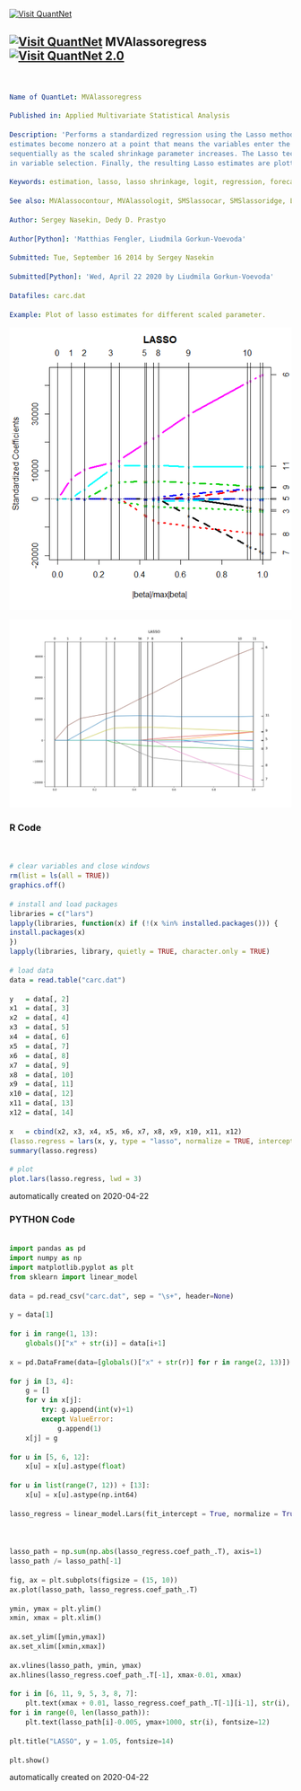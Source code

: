 [<img src="https://github.com/QuantLet/Styleguide-and-FAQ/blob/master/pictures/banner.png" width="888" alt="Visit QuantNet">](http://quantlet.de/)

## [<img src="https://github.com/QuantLet/Styleguide-and-FAQ/blob/master/pictures/qloqo.png" alt="Visit QuantNet">](http://quantlet.de/) **MVAlassoregress** [<img src="https://github.com/QuantLet/Styleguide-and-FAQ/blob/master/pictures/QN2.png" width="60" alt="Visit QuantNet 2.0">](http://quantlet.de/)

```yaml


Name of QuantLet: MVAlassoregress

Published in: Applied Multivariate Statistical Analysis

Description: 'Performs a standardized regression using the Lasso methodology. The 
estimates become nonzero at a point that means the variables enter the model equation 
sequentially as the scaled shrinkage parameter increases. The Lasso technique results 
in variable selection. Finally, the resulting Lasso estimates are plotted.'

Keywords: estimation, lasso, lasso shrinkage, logit, regression, forecast, data visualization, plot, graphical representation, financial

See also: MVAlassocontour, MVAlassologit, SMSlassocar, SMSlassoridge, LCPvariance

Author: Sergey Nasekin, Dedy D. Prastyo

Author[Python]: 'Matthias Fengler, Liudmila Gorkun-Voevoda'

Submitted: Tue, September 16 2014 by Sergey Nasekin

Submitted[Python]: 'Wed, April 22 2020 by Liudmila Gorkun-Voevoda'

Datafiles: carc.dat

Example: Plot of lasso estimates for different scaled parameter.

```

![Picture1](MVAlassoregress_1.png)

![Picture2](MVAlassoregress_1_python.png)

### R Code
```r


# clear variables and close windows
rm(list = ls(all = TRUE))
graphics.off()

# install and load packages
libraries = c("lars")
lapply(libraries, function(x) if (!(x %in% installed.packages())) {
install.packages(x)
})
lapply(libraries, library, quietly = TRUE, character.only = TRUE)

# load data
data = read.table("carc.dat")

y   = data[, 2]
x1  = data[, 3]
x2  = data[, 4]
x3  = data[, 5]
x4  = data[, 6]
x5  = data[, 7]
x6  = data[, 8]
x7  = data[, 9]
x8  = data[, 10]
x9  = data[, 11]
x10 = data[, 12]
x11 = data[, 13]
x12 = data[, 14]

x   = cbind(x2, x3, x4, x5, x6, x7, x8, x9, x10, x11, x12)
(lasso.regress = lars(x, y, type = "lasso", normalize = TRUE, intercept = TRUE, max.steps = 1000))
summary(lasso.regress)

# plot
plot.lars(lasso.regress, lwd = 3)

```

automatically created on 2020-04-22

### PYTHON Code
```python

import pandas as pd
import numpy as np
import matplotlib.pyplot as plt
from sklearn import linear_model

data = pd.read_csv("carc.dat", sep = "\s+", header=None)

y = data[1]

for i in range(1, 13):
    globals()["x" + str(i)] = data[i+1]

x = pd.DataFrame(data=[globals()["x" + str(r)] for r in range(2, 13)]).transpose()

for j in [3, 4]:
    g = []
    for v in x[j]:
        try: g.append(int(v)+1)
        except ValueError:
            g.append(1)
    x[j] = g

for u in [5, 6, 12]:
    x[u] = x[u].astype(float)

for u in list(range(7, 12)) + [13]:
    x[u] = x[u].astype(np.int64)

lasso_regress = linear_model.Lars(fit_intercept = True, normalize = True, fit_path=True).fit(np.array(x), np.array(y))



lasso_path = np.sum(np.abs(lasso_regress.coef_path_.T), axis=1)
lasso_path /= lasso_path[-1]

fig, ax = plt.subplots(figsize = (15, 10))
ax.plot(lasso_path, lasso_regress.coef_path_.T)

ymin, ymax = plt.ylim()
xmin, xmax = plt.xlim()

ax.set_ylim([ymin,ymax])
ax.set_xlim([xmin,xmax])

ax.vlines(lasso_path, ymin, ymax)
ax.hlines(lasso_regress.coef_path_.T[-1], xmax-0.01, xmax)

for i in [6, 11, 9, 5, 3, 8, 7]:
    plt.text(xmax + 0.01, lasso_regress.coef_path_.T[-1][i-1], str(i), fontsize=12)
for i in range(0, len(lasso_path)):
    plt.text(lasso_path[i]-0.005, ymax+1000, str(i), fontsize=12)
    
plt.title("LASSO", y = 1.05, fontsize=14)

plt.show()


```

automatically created on 2020-04-22